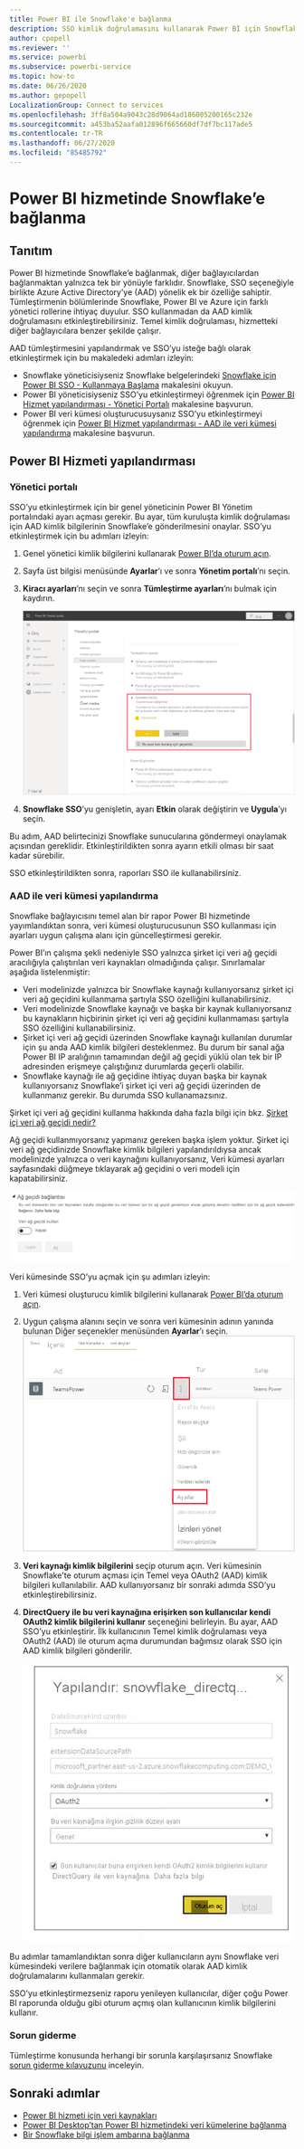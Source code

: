 ```yaml
---
title: Power BI ile Snowflake'e bağlanma
description: SSO kimlik doğrulamasını kullanarak Power BI için Snowflake’e bağlanmayı öğrenin.
author: cpopell
ms.reviewer: ''
ms.service: powerbi
ms.subservice: powerbi-service
ms.topic: how-to
ms.date: 06/26/2020
ms.author: gepopell
LocalizationGroup: Connect to services
ms.openlocfilehash: 3ff8a504a9043c28d9064ad186005200165c232e
ms.sourcegitcommit: a453ba52aafa012896f665660df7df7bc117ade5
ms.contentlocale: tr-TR
ms.lasthandoff: 06/27/2020
ms.locfileid: "85485792"
---
```

# <a name="connect-to-snowflake-in-power-bi-service"></a>Power BI hizmetinde Snowflake’e bağlanma

## <a name="introduction"></a>Tanıtım

Power BI hizmetinde Snowflake’e bağlanmak, diğer bağlayıcılardan bağlanmaktan yalnızca tek bir yönüyle farklıdır. Snowflake, SSO seçeneğiyle birlikte Azure Active Directory’ye (AAD) yönelik ek bir özelliğe sahiptir. Tümleştirmenin bölümlerinde Snowflake, Power BI ve Azure için farklı yönetici rollerine ihtiyaç duyulur. SSO kullanmadan da AAD kimlik doğrulamasını etkinleştirebilirsiniz. Temel kimlik doğrulaması, hizmetteki diğer bağlayıcılara benzer şekilde çalışır.

AAD tümleştirmesini yapılandırmak ve SSO’yu isteğe bağlı olarak etkinleştirmek için bu makaledeki adımları izleyin:

* Snowflake yöneticisiyseniz Snowflake belgelerindeki [Snowflake için Power BI SSO - Kullanmaya Başlama](https://docs.snowflake.com/en/user-guide/oauth-powerbi.html) makalesini okuyun.
* Power BI yöneticisiyseniz SSO’yu etkinleştirmeyi öğrenmek için [Power BI Hizmet yapılandırması - Yönetici Portalı](service-connect-snowflake.md#admin-portal) makalesine başvurun.
* Power BI veri kümesi oluşturucusuysanız SSO’yu etkinleştirmeyi öğrenmek için [Power BI Hizmet yapılandırması - AAD ile veri kümesi yapılandırma](service-connect-snowflake.md#configuring-a-dataset-with-aad) makalesine başvurun.

## <a name="power-bi-service-configuration"></a>Power BI Hizmeti yapılandırması

### <a name="admin-portal"></a>Yönetici portalı

SSO’yu etkinleştirmek için bir genel yöneticinin Power BI Yönetim portalındaki ayarı açması gerekir. Bu ayar, tüm kuruluşta kimlik doğrulaması için AAD kimlik bilgilerinin Snowflake’e gönderilmesini onaylar. SSO’yu etkinleştirmek için bu adımları izleyin:

1. Genel yönetici kimlik bilgilerini kullanarak [Power BI’da oturum açın](https://app.powerbi.com).
1. Sayfa üst bilgisi menüsünde **Ayarlar**’ı ve sonra **Yönetim portalı**’nı seçin.
1. **Kiracı ayarları**’nı seçin ve sonra **Tümleştirme ayarları**’nı bulmak için kaydırın.

   ![Snowflake SSO için kiracı yöneticisi ayarı](media/service-connect-snowflake/snowflake-sso-tenant.png)

4. **Snowflake SSO**’yu genişletin, ayarı **Etkin** olarak değiştirin ve **Uygula**’yı seçin.

Bu adım, AAD belirtecinizi Snowflake sunucularına göndermeyi onaylamak açısından gereklidir. Etkinleştirildikten sonra ayarın etkili olması bir saat kadar sürebilir.

SSO etkinleştirildikten sonra, raporları SSO ile kullanabilirsiniz.

### <a name="configuring-a-dataset-with-aad"></a>AAD ile veri kümesi yapılandırma

Snowflake bağlayıcısını temel alan bir rapor Power BI hizmetinde yayımlandıktan sonra, veri kümesi oluşturucusunun SSO kullanması için ayarları uygun çalışma alanı için güncelleştirmesi gerekir.

Power BI’ın çalışma şekli nedeniyle SSO yalnızca şirket içi veri ağ geçidi aracılığıyla çalıştırılan veri kaynakları olmadığında çalışır. Sınırlamalar aşağıda listelenmiştir:

* Veri modelinizde yalnızca bir Snowflake kaynağı kullanıyorsanız şirket içi veri ağ geçidini kullanmama şartıyla SSO özelliğini kullanabilirsiniz.
* Veri modelinizde Snowflake kaynağı ve başka bir kaynak kullanıyorsanız bu kaynakların hiçbirinin şirket içi veri ağ geçidini kullanmaması şartıyla SSO özelliğini kullanabilirsiniz.
* Şirket içi veri ağ geçidi üzerinden Snowflake kaynağı kullanılan durumlar için şu anda AAD kimlik bilgileri desteklenmez. Bu durum bir sanal ağa Power BI IP aralığının tamamından değil ağ geçidi yüklü olan tek bir IP adresinden erişmeye çalıştığınız durumlarda geçerli olabilir.
* Snowflake kaynağı ile ağ geçidine ihtiyaç duyan başka bir kaynak kullanıyorsanız Snowflake’i şirket içi veri ağ geçidi üzerinden de kullanmanız gerekir. Bu durumda SSO kullanamazsınız.

Şirket içi veri ağ geçidini kullanma hakkında daha fazla bilgi için bkz. [Şirket içi veri ağ geçidi nedir?](service-gateway-onprem.md)

Ağ geçidi kullanmıyorsanız yapmanız gereken başka işlem yoktur. Şirket içi veri ağ geçidinizde Snowflake kimlik bilgileri yapılandırıldıysa ancak modelinizde yalnızca o veri kaynağını kullanıyorsanız, Veri kümesi ayarları sayfasındaki düğmeye tıklayarak ağ geçidini o veri modeli için kapatabilirsiniz.

![Ağ geçidini kapatmayı sağlayan veri kümesi ayarı](media/service-connect-snowflake/snowflake-gateway-toggle-off.png)

Veri kümesinde SSO’yu açmak için şu adımları izleyin:

1. Veri kümesi oluşturucu kimlik bilgilerini kullanarak [Power BI’da oturum açın](https://app.powerbi.com).
1. Uygun çalışma alanını seçin ve sonra veri kümesinin adının yanında bulunan Diğer seçenekler menüsünden **Ayarlar**’ı seçin.
  ![Üzerine gelindiğinde Diğer seçenekler menüsü görüntülenir](media/service-connect-snowflake/dataset-settings-2.png)
1. **Veri kaynağı kimlik bilgilerini** seçip oturum açın. Veri kümesinin Snowflake'te oturum açması için Temel veya OAuth2 (AAD) kimlik bilgileri kullanılabilir. AAD kullanıyorsanız bir sonraki adımda SSO’yu etkinleştirebilirsiniz.
1. **DirectQuery ile bu veri kaynağına erişirken son kullanıcılar kendi OAuth2 kimlik bilgilerini kullanır** seçeneğini belirleyin. Bu ayar, AAD SSO’yu etkinleştirir. İlk kullanıcının Temel kimlik doğrulaması veya OAuth2 (AAD) ile oturum açma durumundan bağımsız olarak SSO için AAD kimlik bilgileri gönderilir.

    ![Snowflake SSO için veri kümesi ayarı](media/service-connect-snowflake/snowflake-sso-cred-ui.png)

Bu adımlar tamamlandıktan sonra diğer kullanıcıların aynı Snowflake veri kümesindeki verilere bağlanmak için otomatik olarak AAD kimlik doğrulamalarını kullanmaları gerekir.

SSO'yu etkinleştirmezseniz raporu yenileyen kullanıcılar, diğer çoğu Power BI raporunda olduğu gibi oturum açmış olan kullanıcının kimlik bilgilerini kullanır.

### <a name="troubleshooting"></a>Sorun giderme

Tümleştirme konusunda herhangi bir sorunla karşılaşırsanız Snowflake [sorun giderme kılavuzunu](https://docs.snowflake.com/en/user-guide/oauth-powerbi.html#troubleshooting) inceleyin.

## <a name="next-steps"></a>Sonraki adımlar

* [Power BI hizmeti için veri kaynakları](service-get-data.md)
* [Power BI Desktop’tan Power BI hizmetindeki veri kümelerine bağlanma](desktop-report-lifecycle-datasets.md)
* [Bir Snowflake bilgi işlem ambarına bağlanma](desktop-connect-snowflake.md)